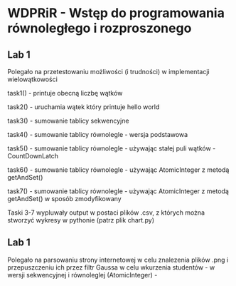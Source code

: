 # WDPRiR - Wstęp do programowania równoległego i rozproszonego
## Lab 1
Polegało na przetestowaniu możliwości (i trudności) w implementacji wielowątkowości

task1() - printuje obecną liczbę wątków 

task2() - uruchamia wątek który printuje hello world 

task3() - sumowanie tablicy sekwencyjne

task4() - sumowanie tablicy równolegle - wersja podstawowa 

task5() - sumowanie tablicy równolegle - używając stałej puli wątków - CountDownLatch 

task6() - sumowanie tablicy równolegle - używając AtomicInteger z metodą getAndSet()

task7() - sumowanie tablicy równolegle - używając AtomicInteger z metodą getAndSet() w sposób zmodyfikowany

Taski 3-7 wypluwały output w postaci plików .csv, z których można stworzyć wykresy w pythonie (patrz plik chart.py)

## Lab 1
Polegało na parsowaniu strony internetowej w celu znalezenia plików .png i przepuszczeniu ich przez filtr 
Gaussa w celu wkurzenia studentów -  w wersji sekwencyjnej i równoleglej (AtomicInteger) -

